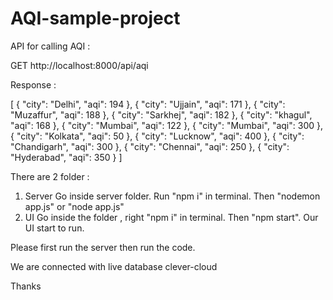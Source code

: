 # AQI-sample-project

API for calling AQI : 

GET http://localhost:8000/api/aqi

Response : 

[
  {
    "city": "Delhi",
    "aqi": 194
  },
  {
    "city": "Ujjain",
    "aqi": 171
  },
  {
    "city": "Muzaffur",
    "aqi": 188
  },
  {
    "city": "Sarkhej",
    "aqi": 182
  },
  {
    "city": "khagul",
    "aqi": 168
  },
  {
    "city": "Mumbai",
    "aqi": 122
  },
  {
    "city": "Mumbai",
    "aqi": 300
  },
  {
    "city": "Kolkata",
    "aqi": 50
  },
  {
    "city": "Lucknow",
    "aqi": 400
  },
  {
    "city": "Chandigarh",
    "aqi": 300
  },
  {
    "city": "Chennai",
    "aqi": 250
  },
  {
    "city": "Hyderabad",
    "aqi": 350
  }
]

There are 2 folder : 


1. Server 
  Go inside server folder. Run "npm i" in terminal. Then "nodemon app.js" or "node app.js"
2. UI
  Go inside the folder , right "npm i" in terminal. Then "npm start". Our UI start to run.
  
  Please first run the server then run the code.
  
  We are connected with live database clever-cloud
  
  Thanks
  

